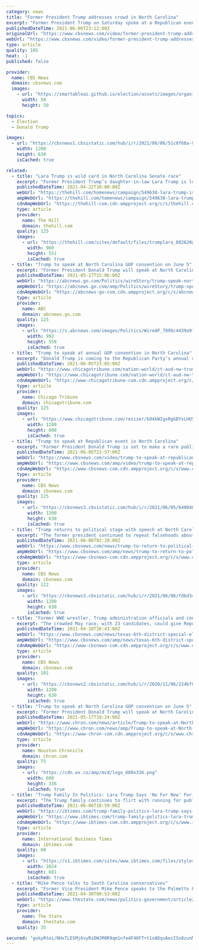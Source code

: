 ```yaml
---
category: news
title: "Former President Trump addresses crowd in North Carolina"
excerpt: "Former President Trump on Saturday spoke at a Republican event in North Carolina where he discussed the 2020 election and the future of the Republican party. Christina Ruffini has more."
publishedDateTime: 2021-06-06T23:12:00Z
originalUrl: "https://www.cbsnews.com/video/former-president-trump-addresses-crowd-in-north-carolina/"
webUrl: "https://www.cbsnews.com/video/former-president-trump-addresses-crowd-in-north-carolina/"
type: article
quality: 105
heat: -1
published: false

provider:
  name: CBS News
  domain: cbsnews.com
  images:
    - url: "https://smartableai.github.io/election/assets/images/organizations/cbsnews.com-50x50.jpg"
      width: 50
      height: 50

topics:
  - Election
  - Donald Trump

images:
  - url: "https://cbsnews1.cbsistatic.com/hub/i/r/2021/06/06/51c0f68a-9067-4792-9fb9-a75ea1908ac8/thumbnail/1200x630/c1aab970eaca9edd9d42048a3fae7e25/0606-en-ruffini-729566-640x360.jpg"
    width: 1200
    height: 630
    isCached: true

related:
  - title: "Lara Trump is wild card in North Carolina Senate race"
    excerpt: "Former President Trump’s daughter-in-law Lara Trump is looming over the Republican Senate primary in North Carolina as the field grows with some of the state’s biggest GOP names."
    publishedDateTime: 2021-04-22T10:00:00Z
    webUrl: "https://thehill.com/homenews/campaign/549638-lara-trump-is-wild-card-in-north-carolina-senate-race"
    ampWebUrl: "https://thehill.com/homenews/campaign/549638-lara-trump-is-wild-card-in-north-carolina-senate-race?amp"
    cdnAmpWebUrl: "https://thehill-com.cdn.ampproject.org/c/s/thehill.com/homenews/campaign/549638-lara-trump-is-wild-card-in-north-carolina-senate-race?amp"
    type: article
    provider:
      name: The Hill
      domain: thehill.com
    quality: 125
    images:
      - url: "https://thehill.com/sites/default/files/trumplara_082620getty_camp.jpg"
        width: 980
        height: 551
        isCached: true
  - title: "Trump to speak at North Carolina GOP convention on June 5"
    excerpt: "Former President Donald Trump will speak at North Carolina's annual state Republican Party convention next month"
    publishedDateTime: 2021-05-17T15:06:00Z
    webUrl: "https://abcnews.go.com/Politics/wireStory/trump-speak-north-carolina-gop-convention-june-77737064"
    ampWebUrl: "https://abcnews.go.com/amp/Politics/wireStory/trump-speak-north-carolina-gop-convention-june-77737064"
    cdnAmpWebUrl: "https://abcnews-go-com.cdn.ampproject.org/c/s/abcnews.go.com/amp/Politics/wireStory/trump-speak-north-carolina-gop-convention-june-77737064"
    type: article
    provider:
      name: ABC
      domain: abcnews.go.com
    quality: 125
    images:
      - url: "https://s.abcnews.com/images/Politics/WireAP_789bc4439a9f4f9d8c736ff17901e404_16x9_992.jpg"
        width: 992
        height: 558
        isCached: true
  - title: "Trump to speak at annual GOP convention in North Carolina"
    excerpt: "Donald Trump is coming to the Republican Party’s annual convention in North Carolina, a state whose electoral votes he won in 2016 and 2020. The former president was scheduled to address convention-goers Saturday in Greenville."
    publishedDateTime: 2021-06-05T23:05:00Z
    webUrl: "https://www.chicagotribune.com/nation-world/ct-aud-nw-trump-gop-convention-nc-20210605-4jag5gs5nvgffp265pacnrqg3u-story.html"
    ampWebUrl: "https://www.chicagotribune.com/nation-world/ct-aud-nw-trump-gop-convention-nc-20210605-4jag5gs5nvgffp265pacnrqg3u-story.html?outputType=amp"
    cdnAmpWebUrl: "https://www-chicagotribune-com.cdn.ampproject.org/c/s/www.chicagotribune.com/nation-world/ct-aud-nw-trump-gop-convention-nc-20210605-4jag5gs5nvgffp265pacnrqg3u-story.html?outputType=amp"
    type: article
    provider:
      name: Chicago Tribune
      domain: chicagotribune.com
    quality: 125
    images:
      - url: "https://www.chicagotribune.com/resizer/bO4kWIgxRgGBYxLHUSlWI3gZqGA=/1200x0/top/cloudfront-us-east-1.images.arcpublishing.com/tronc/2SHWT4U4IVLZBPPM4PUFE4NBHI.aspx"
        width: 1200
        height: 800
        isCached: true
  - title: "Trump to speak at Republican event in North Carolina"
    excerpt: "Former President Donald Trump is set to make a rare public appearance at a Republican event held in North Carolina this Saturday night, where conservatives are expected to plan for their party’s future."
    publishedDateTime: 2021-06-05T22:57:00Z
    webUrl: "https://www.cbsnews.com/video/trump-to-speak-at-republican-event-in-north-carolina/"
    ampWebUrl: "https://www.cbsnews.com/amp/video/trump-to-speak-at-republican-event-in-north-carolina/"
    cdnAmpWebUrl: "https://www-cbsnews-com.cdn.ampproject.org/c/s/www.cbsnews.com/amp/video/trump-to-speak-at-republican-event-in-north-carolina/"
    type: article
    provider:
      name: CBS News
      domain: cbsnews.com
    quality: 125
    images:
      - url: "https://cbsnews3.cbsistatic.com/hub/i/r/2021/06/05/64004832-71bb-4bb6-98fe-bd6b3f663fad/thumbnail/1200x630/a811b2041a295754665d007db9ef952f/ruffini-729168-640x360.jpg"
        width: 1200
        height: 630
        isCached: true
  - title: "Trump returns to political stage with speech at North Carolina GOP convention"
    excerpt: "The former president continued to repeat falsehoods about the 2020 election, sowing divisions in his own party."
    publishedDateTime: 2021-06-06T02:28:00Z
    webUrl: "https://www.cbsnews.com/news/trump-to-return-to-political-stage-with-speech-at-north-carolina-gop-convention/"
    ampWebUrl: "https://www.cbsnews.com/amp/news/trump-to-return-to-political-stage-with-speech-at-north-carolina-gop-convention/"
    cdnAmpWebUrl: "https://www-cbsnews-com.cdn.ampproject.org/c/s/www.cbsnews.com/amp/news/trump-to-return-to-political-stage-with-speech-at-north-carolina-gop-convention/"
    type: article
    provider:
      name: CBS News
      domain: cbsnews.com
    quality: 122
    images:
      - url: "https://cbsnews3.cbsistatic.com/hub/i/r/2021/06/06/fdbd3419-5b09-49fb-a498-d32f8dc467d1/thumbnail/1200x630/f6bcb7a155cd44386d8b60ed77087f80/gettyimages-1233293385.jpg"
        width: 1200
        height: 630
        isCached: true
  - title: "Former WWE wrestler, Trump administration officials and congressman's widow are among 23 candidates in Texas House race"
    excerpt: "The crowded May race, with 23 candidates, could give Republicans an early look at Trump's staying power in the GOP."
    publishedDateTime: 2021-04-20T16:43:00Z
    webUrl: "https://www.cbsnews.com/news/texas-6th-district-special-election-candidates/"
    ampWebUrl: "https://www.cbsnews.com/amp/news/texas-6th-district-special-election-candidates/"
    cdnAmpWebUrl: "https://www-cbsnews-com.cdn.ampproject.org/c/s/www.cbsnews.com/amp/news/texas-6th-district-special-election-candidates/"
    type: article
    provider:
      name: CBS News
      domain: cbsnews.com
    quality: 101
    images:
      - url: "https://cbsnews2.cbsistatic.com/hub/i/r/2020/11/06/224bf0c0-acf8-4eeb-a673-9440534ef418/thumbnail/1200x630/ebddaf808d5ce6944492d7092389d273/gettyimages-1133282164.jpg"
        width: 1200
        height: 630
        isCached: true
  - title: "Trump to speak at North Carolina GOP convention on June 5"
    excerpt: "Former President Donald Trump will speak at North Carolina’s annual state Republican Party convention next month, party officials announced Monday. The former president will speak in person at the June 5 Trump narrowly carried North Carolina in 2020 and held numerous events in the state toward the end of his campaign."
    publishedDateTime: 2021-05-17T19:24:00Z
    webUrl: "https://www.chron.com/news/article/Trump-to-speak-at-North-Carolina-GOP-convention-16182520.php"
    ampWebUrl: "https://www.chron.com/news/amp/Trump-to-speak-at-North-Carolina-GOP-convention-16182520.php"
    cdnAmpWebUrl: "https://www-chron-com.cdn.ampproject.org/c/s/www.chron.com/news/amp/Trump-to-speak-at-North-Carolina-GOP-convention-16182520.php"
    type: article
    provider:
      name: Houston Chronicle
      domain: chron.com
    quality: 75
    images:
      - url: "https://cdn.ex.co/amp/mcd/logo_600x336.png"
        width: 600
        height: 336
        isCached: true
  - title: "Trump Family In Politics: Lara Trump Says 'No For Now' For North Carolina Senate Bid"
    excerpt: "The Trump family continues to flirt with running for public office without committing to a bid. Late Saturday, Lara Trump, the wife of Donald Trump's son Eric Trump, announced to the North Carolina GOP state convention in Greenville that she would not run for Senate in 2022."
    publishedDateTime: 2021-06-06T18:59:00Z
    webUrl: "https://ibtimes.com/trump-family-politics-lara-trump-says-no-now-north-carolina-senate-bid-3216602"
    ampWebUrl: "https://www.ibtimes.com/trump-family-politics-lara-trump-says-no-now-north-carolina-senate-bid-3216602?amp=1"
    cdnAmpWebUrl: "https://www-ibtimes-com.cdn.ampproject.org/c/s/www.ibtimes.com/trump-family-politics-lara-trump-says-no-now-north-carolina-senate-bid-3216602?amp=1"
    type: article
    provider:
      name: International Business Times
      domain: ibtimes.com
    quality: 68
    images:
      - url: "https://s1.ibtimes.com/sites/www.ibtimes.com/files/styles/full/public/2021/06/05/trumps-daughter-in-law-lara-trump-announced-she.jpg"
        width: 1024
        height: 681
        isCached: true
  - title: "Mike Pence talks to South Carolina conservatives"
    excerpt: "Former Vice President Mike Pence speaks to the Palmetto Family Council gala. In his speech he reiterated his and former President Donald Trump's accomplishments and criticized President Joe Biden."
    publishedDateTime: 2021-04-30T00:53:00Z
    webUrl: "https://www.thestate.com/news/politics-government/article251051729.html"
    type: article
    provider:
      name: The State
      domain: thestate.com
    quality: 35

secured: "gokyRtei/NHxTLESMj6vyRzDWJM0R9qm1nfe4F40FT+t1oADquAezISn8zunMiFqSp70WjFVJNBahzxDYADGWGGLBAoO2nvQWFri3gLzhFvxwQh0BtL0RAJiBTrop6+3dILY8F8+aTTW7c3vO7dNbCyf6CnJSCJvIeAS2OTHnW8VtUDFTQAwYGml67KenuH3l0qLeT+wzLruT600/LAd9GbFF+0JGQOmNF6x6wA0UPtSmbDVOMljUTAUAJck9zwofGgSXDdN18AJbmb2taerS1cnsbXctelC9KDqswxYFeH3ugri+HBlLyVnv/WAzSQJKSKOjMKdEm9QPRNQ/TEWU2i4/0QIH8M8E2Ckjfc5Sbk=;3rQZ4dyHthMGCe5JWTCOGQ=="
---
```


